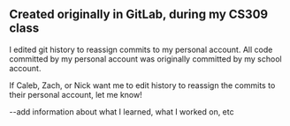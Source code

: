 ## Created originally in GitLab, during my CS309 class

I edited git history to reassign commits to my personal account. All code committed by my personal account was originally committed by my school account.

If Caleb, Zach, or Nick want me to edit history to reassign the commits to their personal account, let me know!

--add information about what I learned, what I worked on, etc

